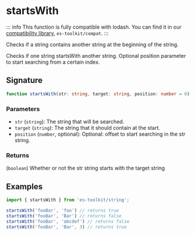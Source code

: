 # startsWith

::: info
This function is fully compatible with lodash. You can find it in our [compatibility library](../../../compatibility.md), `es-toolkit/compat`.
:::

Checks if a string contains another string at the beginning of the string.

Checks if one string startsWith another string. Optional position parameter to start searching from a certain index.

## Signature

```typescript
function startsWith(str: string, target: string, position: number = 0): string;
```

### Parameters

- `str` (`string`): The string that will be searched.
- `target` (`string`): The string that it should contain at the start.
- `position` (`number`, optional): Optional: offset to start searching in the str string.

### Returns

(`boolean`) Whether or not the str string starts with the target string

## Examples

```typescript
import { startsWith } from 'es-toolkit/string';

startsWith('fooBar', 'foo') // returns true
startsWith('fooBar', 'Bar') // returns false
startsWith('fooBar', 'abcdef') // returns false
startsWith('fooBar', 'Bar', 3) // returns true
```

